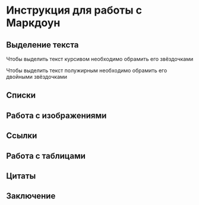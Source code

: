 # Инструкция для работы с Маркдоун  

## Выделение текста

Чтобы выделить текст курсивом необходимо обрамить его звёздочками

Чтобы выделить текст полужирным необходимо обрамить его двойными звёздочками

## Списки

## Работа с изображениями

## Ссылки

## Работа с таблицами

## Цитаты

## Заключение